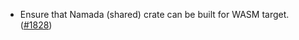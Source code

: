 - Ensure that Namada (shared) crate can be built for WASM target.
  ([\#1828](https://github.com/anoma/namada/pull/1828))